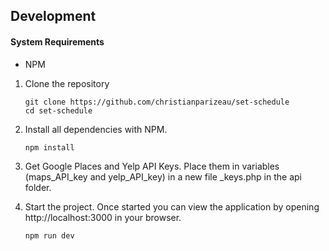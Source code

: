 ## Development

#### System Requirements
- NPM

1. Clone the repository

    ```shell
    git clone https://github.com/christianparizeau/set-schedule
    cd set-schedule
    ```

1. Install all dependencies with NPM.

    ```shell
    npm install
    ```

1. Get Google Places and Yelp API Keys. Place them in variables (maps_API_key and yelp_API_key) in a new file _keys.php in the api folder.

1. Start the project. Once started you can view the application by opening http://localhost:3000 in your browser.

    ```shell
    npm run dev
    ```
